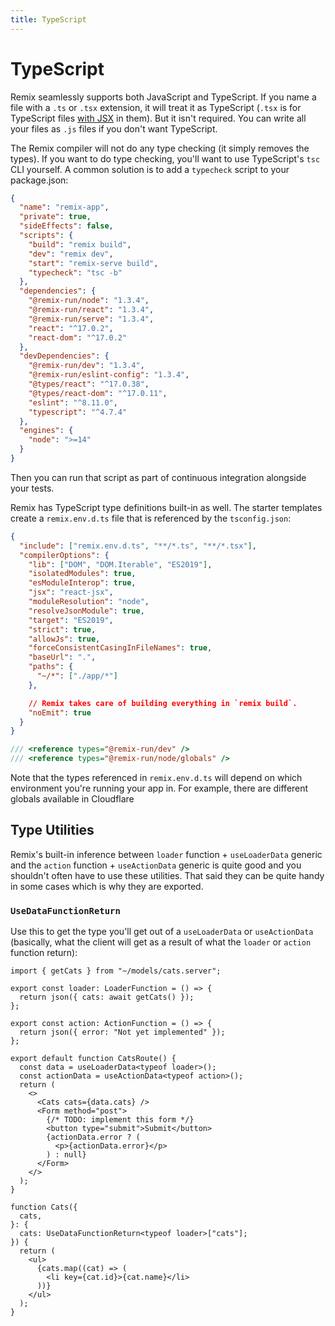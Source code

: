 ```yaml
---
title: TypeScript
---
```


# TypeScript

Remix seamlessly supports both JavaScript and TypeScript. If you name a file with a `.ts` or `.tsx` extension, it will treat it as TypeScript (`.tsx` is for TypeScript files [with JSX][with-jsx] in them). But it isn't required. You can write all your files as `.js` files if you don't want TypeScript.

The Remix compiler will not do any type checking (it simply removes the types). If you want to do type checking, you'll want to use TypeScript's `tsc` CLI yourself. A common solution is to add a `typecheck` script to your package.json:

```json filename=package.json lines=[9]
{
  "name": "remix-app",
  "private": true,
  "sideEffects": false,
  "scripts": {
    "build": "remix build",
    "dev": "remix dev",
    "start": "remix-serve build",
    "typecheck": "tsc -b"
  },
  "dependencies": {
    "@remix-run/node": "1.3.4",
    "@remix-run/react": "1.3.4",
    "@remix-run/serve": "1.3.4",
    "react": "^17.0.2",
    "react-dom": "^17.0.2"
  },
  "devDependencies": {
    "@remix-run/dev": "1.3.4",
    "@remix-run/eslint-config": "1.3.4",
    "@types/react": "^17.0.38",
    "@types/react-dom": "^17.0.11",
    "eslint": "^8.11.0",
    "typescript": "^4.7.4"
  },
  "engines": {
    "node": ">=14"
  }
}
```

Then you can run that script as part of continuous integration alongside your tests.

Remix has TypeScript type definitions built-in as well. The starter templates create a `remix.env.d.ts` file that is referenced by the `tsconfig.json`:

```json filename=tsconfig.json lines=[2]
{
  "include": ["remix.env.d.ts", "**/*.ts", "**/*.tsx"],
  "compilerOptions": {
    "lib": ["DOM", "DOM.Iterable", "ES2019"],
    "isolatedModules": true,
    "esModuleInterop": true,
    "jsx": "react-jsx",
    "moduleResolution": "node",
    "resolveJsonModule": true,
    "target": "ES2019",
    "strict": true,
    "allowJs": true,
    "forceConsistentCasingInFileNames": true,
    "baseUrl": ".",
    "paths": {
      "~/*": ["./app/*"]
    },

    // Remix takes care of building everything in `remix build`.
    "noEmit": true
  }
}
```

```ts filename=remix.env.d.ts
/// <reference types="@remix-run/dev" />
/// <reference types="@remix-run/node/globals" />
```

<docs-info>Note that the types referenced in `remix.env.d.ts` will depend on which environment you're running your app in. For example, there are different globals available in Cloudflare</docs-info>

## Type Utilities

Remix's built-in inference between `loader` function + `useLoaderData` generic and the `action` function + `useActionData` generic is quite good and you shouldn't often have to use these utilities. That said they can be quite handy in some cases which is why they are exported.

### `UseDataFunctionReturn`

Use this to get the type you'll get out of a `useLoaderData` or `useActionData` (basically, what the client will get as a result of what the `loader` or `action` function return):

```tsx lines=[31]
import { getCats } from "~/models/cats.server";

export const loader: LoaderFunction = () => {
  return json({ cats: await getCats() });
};

export const action: ActionFunction = () => {
  return json({ error: "Not yet implemented" });
};

export default function CatsRoute() {
  const data = useLoaderData<typeof loader>();
  const actionData = useActionData<typeof action>();
  return (
    <>
      <Cats cats={data.cats} />
      <Form method="post">
        {/* TODO: implement this form */}
        <button type="submit">Submit</button>
        {actionData.error ? (
          <p>{actionData.error}</p>
        ) : null}
      </Form>
    </>
  );
}

function Cats({
  cats,
}: {
  cats: UseDataFunctionReturn<typeof loader>["cats"];
}) {
  return (
    <ul>
      {cats.map((cat) => (
        <li key={cat.id}>{cat.name}</li>
      ))}
    </ul>
  );
}
```

[with-jsx]: https://www.typescriptlang.org/docs/handbook/jsx.html
